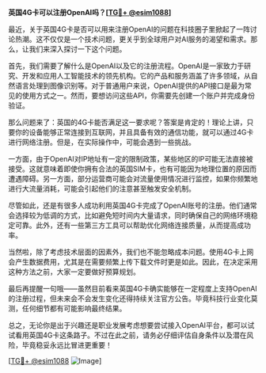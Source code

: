 **英国4G卡可以注册OpenAI吗？[[TG💪+ @esim1088](https://t.me/s/esim1088)]**

最近，关于英国4G卡是否可以用来注册OpenAI的问题在科技圈子里掀起了一阵讨论热潮。这不仅仅是一个技术问题，更关乎到全球用户对AI服务的渴望和需求。那么，让我们来深入探讨一下这个问题。

首先，我们需要了解什么是OpenAI以及它的注册流程。OpenAI是一家致力于研究、开发和应用人工智能技术的领先机构。它的产品和服务涵盖了许多领域，从自然语言处理到图像识别等。对于普通用户来说，OpenAI提供的API接口是最为常见的使用方式之一。然而，要想访问这些API，你需要先创建一个账户并完成身份验证。

那么问题来了：英国的4G卡能否满足这一要求呢？答案是肯定的！理论上讲，只要你的设备能够正常连接到互联网，并且具备有效的通信功能，就可以通过4G卡进行网络注册。但是，在实际操作中，可能会遇到一些挑战。

一方面，由于OpenAI对IP地址有一定的限制政策，某些地区的IP可能无法直接被接受。这就意味着即使你拥有合法的英国SIM卡，也有可能因为地理位置的原因而遭遇障碍。另一方面，部分运营商可能会对流量使用情况进行监控，如果你频繁地进行大流量消耗，可能会引起他们的注意甚至触发安全机制。

尽管如此，还是有很多人成功利用英国4G卡完成了OpenAI账号的注册。他们通常会选择较为低调的方式，比如避免短时间内大量请求，同时确保自己的网络环境稳定可靠。此外，还有一些第三方工具可以帮助优化网络连接质量，从而提高成功率。

当然啦，除了考虑技术层面的因素外，我们也不能忽略成本问题。使用4G卡上网会产生数据费用，尤其是在需要频繁上传下载文件时更是如此。因此，在决定采用这种方法之前，大家一定要做好预算规划。

最后再提醒一句哦——虽然目前看来英国4G卡确实能够在一定程度上支持OpenAI的注册过程，但未来会不会发生变化还得持续关注官方公告。毕竟科技行业变化莫测，任何细节都有可能影响最终结果。

总之，无论你是出于兴趣还是职业发展考虑想要尝试接入OpenAI平台，都可以试试看用英国4G卡这条路子。不过在此之前，请务必仔细评估自身条件以及潜在风险，毕竟稳妥永远比冒进更重要！

[[TG💪+ @esim1088](https://t.me/s/esim1088) ![Image](https://i.postimg.cc/4NQfJmqS/Snipaste-2025-05-13-00-14-12.png)]